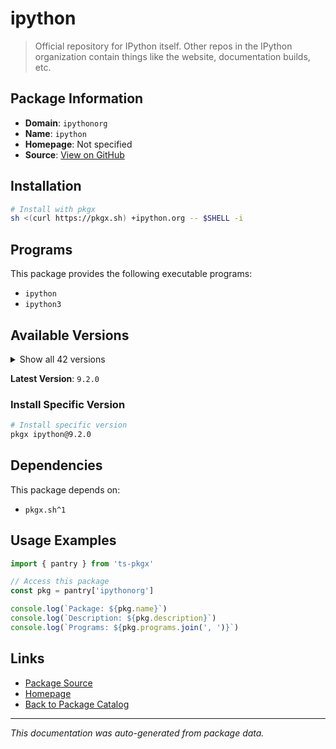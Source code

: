 # ipython

> Official repository for IPython itself. Other repos in the IPython organization contain things like the website, documentation builds, etc.

## Package Information

- **Domain**: `ipythonorg`
- **Name**: `ipython`
- **Homepage**: Not specified
- **Source**: [View on GitHub](https://github.com/pkgxdev/pantry/tree/main/projects/ipython.org/package.yml)

## Installation

```bash
# Install with pkgx
sh <(curl https://pkgx.sh) +ipython.org -- $SHELL -i
```

## Programs

This package provides the following executable programs:

- `ipython`
- `ipython3`

## Available Versions

<details>
<summary>Show all 42 versions</summary>

- `9.2.0`, `9.1.0`, `9.0.2`, `9.0.1`, `9.0.0`
- `8.36.0`, `8.35.0`, `8.34.0`, `8.33.0`, `8.32.0`
- `8.31.0`, `8.30.0`, `8.29.0`, `8.28.0`, `8.27.0`
- `8.26.0`, `8.25.0`, `8.24.0`, `8.23.0`, `8.22.2`
- `8.22.1`, `8.22.0`, `8.21.0`, `8.20.0`, `8.19.1`
- `8.19.0`, `8.18.1`, `8.18.0`, `8.17.2`, `8.17.1`
- `8.17.0`, `8.16.1`, `8.16.0`, `8.15.0`, `8.14.0`
- `8.13.2`, `8.13.1`, `8.13.0`, `8.12.3`, `8.12.2`
- `8.12.1`, `8.12.0`

</details>

**Latest Version**: `9.2.0`

### Install Specific Version

```bash
# Install specific version
pkgx ipython@9.2.0
```

## Dependencies

This package depends on:

- `pkgx.sh^1`

## Usage Examples

```typescript
import { pantry } from 'ts-pkgx'

// Access this package
const pkg = pantry['ipythonorg']

console.log(`Package: ${pkg.name}`)
console.log(`Description: ${pkg.description}`)
console.log(`Programs: ${pkg.programs.join(', ')}`)
```

## Links

- [Package Source](https://github.com/pkgxdev/pantry/tree/main/projects/ipython.org/package.yml)
- [Homepage](#)
- [Back to Package Catalog](../package-catalog.md)

---

*This documentation was auto-generated from package data.*
